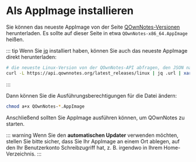 # Als AppImage installieren

Sie können das neueste AppImage von der Seite [QOwnNotes-Versionen](https://github.com/pbek/QOwnNotes/releases) herunterladen. Es sollte auf dieser Seite in etwa `QOwnNotes-x86_64.AppImage` heißen.

::: tip
Wenn Sie [jq](https://stedolan.github.io/jq/) installiert haben, können Sie auch das neueste AppImage direkt herunterladen:

```bash
# die neueste Linux-Version von der QOwnNotes-API abfragen, den JSON nach der URL analysieren und herunterladen
curl -L https://api.qownnotes.org/latest_releases/linux | jq .url | xargs curl -Lo QOwnNotes-x86_64.AppImage
```
:::

Dann können Sie die Ausführungsberechtigungen für die Datei ändern:

```bash
chmod a+x QOwnNotes-*.AppImage
```

Anschließend sollten Sie AppImage ausführen können, um QOwnNotes zu starten.

::: warning
Wenn Sie den **automatischen Updater** verwenden möchten, stellen Sie bitte sicher, dass Sie Ihr AppImage an einem Ort ablegen, auf den Ihr Benutzerkonto Schreibzugriff hat, z. B. irgendwo in Ihrem Home-Verzeichnis.
:::
